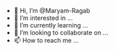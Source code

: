 - 👋 Hi, I’m @Maryam-Ragab
- 👀 I’m interested in ...
- 🌱 I’m currently learning ...
- 💞️ I’m looking to collaborate on ...
- 📫 How to reach me ...

<!---
Maryam-Ragab/Maryam-Ragab is a ✨ special ✨ repository because its `README.md` (this file) appears on your GitHub profile.
You can click the Preview link to take a look at your changes.
--->
